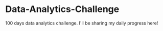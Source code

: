 # Data-Analytics-Challenge

100 days data analytics challenge. 
I'll be sharing my daily progress here!
